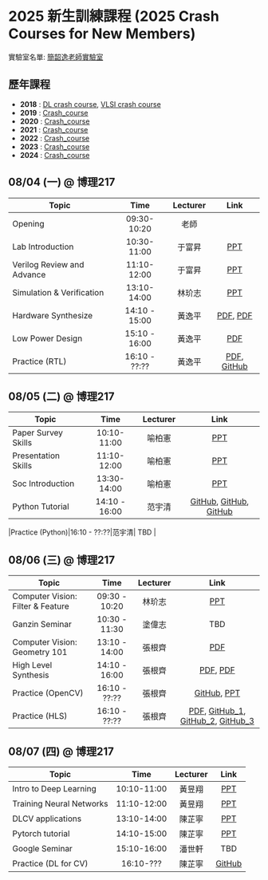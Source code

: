 # 2025 新生訓練課程 (2025 Crash Courses for New Members)
實驗室名單:
[簡韶逸老師實驗室](http://media.ee.ntu.edu.tw/)

## 歷年課程

+ **2018** : [DL crash course](./2018/2018_DL_Crash_Course.md), [VLSI crash course](./2018/2018_VLSI_Crash_Course.md)
+ **2019** : [Crash_course](./2019/README.md)
+ **2020** : [Crash_course](./2020/README.md)
+ **2021** : [Crash_course](./2021/README.md)
+ **2022** : [Crash_course](./2022/README.md)
+ **2023** : [Crash_course](./2023/README.md)
+ **2024** : [Crash_course](./2024/README.md)

## 08/04 (一) @ 博理217
|Topic|Time|Lecturer|Link|
|---|:---:|:---:|:---:|
|Opening|09:30-10:20|老師| |
|Lab Introduction|10:30-11:00|于富昇|[PPT](http://media.ee.ntu.edu.tw/crash_course/2025/2025_intro_lab.pptx)|
|Verilog Review and Advance|11:10-12:00|于富昇|[PPT](http://media.ee.ntu.edu.tw/crash_course/2025/2025_verilog_review_advance.pptx)|
|Simulation & Verification|13:10-14:00|林玠志|[PPT](http://media.ee.ntu.edu.tw/crash_course/2025/2025_rtl_verification.pptx)|
|Hardware Synthesize|14:10 - 15:00|黃逸平|[PDF](http://media.ee.ntu.edu.tw/crash_course/2025/2025_logic_synthesis.pdf), [PDF](http://media.ee.ntu.edu.tw/crash_course/2025/2025_designware_ip.pdf) |
|Low Power Design|15:10 - 16:00|黃逸平|[PDF](http://media.ee.ntu.edu.tw/crash_course/2025/2025_Low_Power_Fundamentals_to_SOC_Low_Power_Design.pdf)|
|Practice (RTL)|16:10 - ??:??|黃逸平|[PDF](http://media.ee.ntu.edu.tw/crash_course/2025/2025_rtl_basic_practice.pdf), [GitHub](https://github.com/mediaic/VLSI_Lab1)|

## 08/05 (二) @ 博理217
|Topic|Time|Lecturer|Link|
|---|:---:|:---:|:---:|
|Paper Survey Skills|10:10-11:00|喻柏憲|[PPT](http://media.ee.ntu.edu.tw/crash_course/2025/2025_paper_survey_skills.pptx)|
|Presentation Skills|11:10-12:00|喻柏憲|[PPT](http://media.ee.ntu.edu.tw/crash_course/2025/2025_how_to_present.pptx)|
|Soc Introduction|13:30-14:00|喻柏憲|[PPT](http://media.ee.ntu.edu.tw/crash_course/2025/2025_soc_introduction.pptx)|
|Python Tutorial|14:10 - 16:00|范宇清|[GitHub](https://github.com/mediaic/CV_Course_Tutorial/blob/master/python_tutorial.ipynb), [GitHub](https://github.com/mediaic/CV_Course_Tutorial/blob/master/numpy_tutorial.ipynb), [GitHub](https://github.com/mediaic/CV_Course_Tutorial/blob/master/OpenCV/hello_opencv.ipynb) |
<!--- TODO --->
|Practice (Python)|16:10 - ??:??|范宇清| TBD |

## 08/06 (三) @ 博理217
|Topic|Time|Lecturer|Link|
|---|:---:|:---:|:---:|
|Computer Vision: Filter & Feature|09:30 - 10:20|林玠志|[PPT](http://media.ee.ntu.edu.tw/crash_course/2025/2025_cv_filter_feature.pptx)|
|Ganzin Seminar|10:30 - 11:30|塗偉志| TBD |
|Computer Vision: Geometry 101|13:10 - 14:00|張根齊|[PDF](http://media.ee.ntu.edu.tw/crash_course/2025/2025_geometry.pdf) |
|High Level Synthesis|14:10 - 16:00|張根齊|[PDF](http://media.ee.ntu.edu.tw/crash_course/2025/2025_hls_introduction_and_lab.pdf), [PDF](http://media.ee.ntu.edu.tw/crash_course/2025/2025_hls101_v3.pdf) |
|Practice (OpenCV)|16:10 - ??:??|張根齊|[GitHub](https://github.com/mediaic/Python_OpenCV_Lab), [PPT](http://media.ee.ntu.edu.tw/crash_course/2024/2024_python_opencv_lab.pptx)|
|Practice (HLS)|16:10 - ??:??|張根齊|[PDF](http://media.ee.ntu.edu.tw/crash_course/2025/2025_online_fpga_manual.pdf), [GitHub_1](https://github.com/bol-edu/course-lab_1.git), [GitHub_2](https://github.com/mediaic/boledu-hls-course-lab_2.git), [GitHub_3](https://github.com/mediaic/boledu-hls-course-lab_3.git)|

<!--- TODO --->
## 08/07 (四) @ 博理217
|Topic|Time|Lecturer|Link|
|---|:---:|:---:|:---:|
|Intro to Deep Learning|10:10-11:00|黃昱翔|[PPT](http://media.ee.ntu.edu.tw/crash_course/2024/2024_intro_dl.pptx)|
|Training Neural Networks|11:10-12:00|黃昱翔|[PPT](http://media.ee.ntu.edu.tw/crash_course/2024/2024_dl.pptx)|
|DLCV applications|13:10-14:00|陳芷寧|[PPT](http://media.ee.ntu.edu.tw/crash_course/2024/2024_dlcv_application.pptx)|
|Pytorch tutorial|14:10-15:00|陳芷寧|[PPT](http://media.ee.ntu.edu.tw/crash_course/2024/2024_pytorch_tutorial.pptx)|
|Google Seminar|15:10-16:00|潘世軒| TBD |
|Practice (DL for CV)|16:10-???|陳芷寧|[GitHub](https://github.com/mediaic/DL_Practice)|

